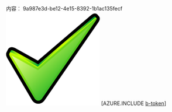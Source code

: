 内容︰ 9a987e3d-be12-4e15-8392-1b1ac135fecf![图像](b206a157-b9ed-4888-b047-28f48287884d.png)
[AZURE.INCLUDE [b-token](01473a1e-6039-495c-95b5-7d0d6b4d2e83.md)]
